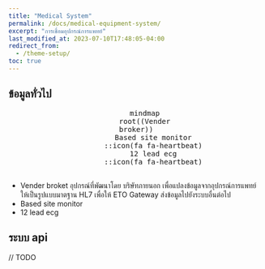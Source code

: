 ```yaml
---
title: "Medical System"
permalink: /docs/medical-equipment-system/
excerpt: "การเชื่อมอุปกรณ์การแพทย์"
last_modified_at: 2023-07-10T17:48:05-04:00
redirect_from:
  - /theme-setup/
toc: true
---
```


## ข้อมูลทั่วไป

<div align="center">
  <pre class="mermaid">
    mindmap
    root((Vender<br/>broker))
        Based site monitor
        ::icon(fa fa-heartbeat)
        12 lead ecg
        ::icon(fa fa-heartbeat)
  </pre>
</div>

- Vender broket อุปกรณ์ที่พัฒนาโดย บริษัทภายนอก เพื่อแปลงข้อมูลจากอุปกรณ์การแพทย์ ให้เป็นรูปแบบมาตฐาน HL7 เพื่อให้ ETO Gateway ส่งข้อมูลไปยังระบบอื่นต่อไป
- Based site monitor
- 12 lead ecg

## ระบบ api
// TODO
<div id="openapi">
  <script src="https://cdnjs.cloudflare.com/ajax/libs/swagger-ui/5.1.0/swagger-ui-bundle.min.js"></script>
  <link rel="stylesheet" type="text/css" href="https://cdnjs.cloudflare.com/ajax/libs/swagger-ui/5.1.0/swagger-ui.min.css">
  <script>
    window.onload = function () {
      const ui = SwaggerUIBundle({
        url: "/eto-doc/assets/openapi/vitual-1.json",
        dom_id: "#openapi"
      })
    }
  </script>
</div>
